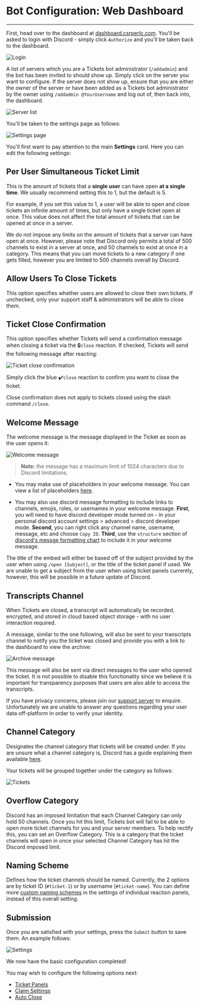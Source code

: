 # Bot Configuration: Web Dashboard
***

First, head over to the dashboard at [dashboard.csrperlc.com](https://dashboard.csrperlc.com). You'll be asked to login with Discord - simply click `Authorize` and you'll be taken back to the dashboard.

![Login](../img/login.webp)

A list of servers which you are a Tickets bot administrator (`/addadmin`) and the bot has been invited to should show up. Simply click on the server you want to configure. If the server does not show up, ensure that you are either the owner of the server or have been added as a Tickets bot administrator by the owner using `/addadmin @YourUsername` and log out of, then back into, the dashboard.

![Server list](../img/server_list.webp)

You'll be taken to the settings page as follows:

![Settings page](../img/settings_card.webp)

You'll first want to pay attention to the main **Settings** card. Here you can edit the following settings:

## Per User Simultaneous Ticket Limit

This is the amount of tickets that a **single user** can have open **at a single time**. We usually recommend setting this to 1, but the default is 5.

For example, if you set this value to 1, a user will be able to open and close tickets an infinite amount of times, but only have a single ticket open at once. This value does not affect the total amount of tickets that can be opened at once in a server.

We do not impose any limits on the amount of tickets that a server can have open at once. However, please note that Discord only permits a total of 500 channels to exist in a server at once, and 50 channels to exist at once in a category. This means that you can move tickets to a new category if one gets filled, however you are limited to 500 channels overall by Discord.

## Allow Users To Close Tickets

This option specifies whether users are allowed to close their own tickets. If unchecked, only your support staff & administrators will be able to close them.

## Ticket Close Confirmation

This option specifies whether Tickets will send a confirmation message when closing a ticket via the 🔒`close` reaction. If checked, Tickets will send the following message after reacting:

![Ticket close confirmation](../img/ticket_close_confirmation.webp)

Simply click the blue ✔️`close` reaction to confirm you want to close the ticket.

Close confirmation does not apply to tickets closed using the slash command `/close`.

## Welcome Message

The welcome message is the message displayed in the Ticket as soon as the user opens it:

![Welcome message](../img/welcome_message.webp)

> **Note:** the message has a maximum limit of 1024 characters due to Discord limitations.

- You may make use of placeholders in your welcome message. You can view a list of placeholders [here](../miscellaneous/placeholders.md).  

- You may also use discord message formatting to include links to channels, emojis, roles, or usernames in your welcome message. **First**, you will need to have discord developer mode turned on - in your personal discord account settings > advanced > discord developer mode. **Second**, you can right click any channel name, username, message, etc and choose `Copy ID`.  **Third**, use the `structure` section of [discord's messge formatting chart](https://discord.com/developers/docs/reference#message-formatting) to include it in your welcome message.

The title of the embed will either be based off of the subject provided by the user when using `/open [Subject]`, or the title of the ticket panel if used. We are unable to get a subject from the user when using ticket panels currently, however, this will be possible in a future update of Discord.

## Transcripts Channel

When Tickets are closed, a transcript will automatically be recorded, encrypted, and stored in cloud based object storage - with no user interaction required.

A message, similar to the one following, will also be sent to your transcripts channel to notify you the ticket was closed and provide you with a link to the dashboard to view the archive:

![Archive message](../img/archive_message.webp)

This message will also be sent via direct messages to the user who opened the ticket. It is not possible to disable this functionality since we believe it is important for transparency purposes that users are also able to access the transcripts.

If you have privacy concerns, please join our [support server](https://discord.gg/B8959ZPPpp) to enquire. Unfortunately we are unable to answer any questions regarding your user data off-platform in order to verify your identity.

## Channel Category

Designates the channel category that tickets will be created under. If you are unsure what a channel category is, Discord has a guide explaining them available [here](https://support.discord.com/hc/en-us/articles/115001580171-Channel-Categories-101).

Your tickets will be grouped together under the category as follows:

![Tickets](../img/channels.webp)

## Overflow Category

Discord has an imposed limitation that each Channel Category can only hold 50 channels. Once you hit this limit, Tickets bot will fail to be able to open more ticket channels for you and your server members. To help rectify this, you can set an Overflow Category. This is a category that the ticket channels will open in once your selected Channel Category has hit the Discord imposed limit.

## Naming Scheme

Defines how the ticket channels should be named. Currently, the 2 options are by ticket ID (`#ticket-1`) or by username (`#ticket-name`). You can define more [custom naming schemes](./panels.md#naming-scheme) in the settings of individual reaction panels, instead of this overall setting.

## Submission

Once you are satisfied with your settings, press the `Submit` button to save them. An example follows:

![Settings](../img/settings_card.webp)

We now have the basic configuration completed!

You may wish to configure the following options next:
- [Ticket Panels](./panels.md)
- [Claim Settings](../dashboard/settings/claiming.md)
- [Auto Close](../dashboard/settings/settings.md/#auto-close)
